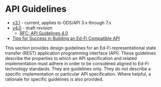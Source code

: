 # API Guidelines

* [v3.1](v3.1) - current, applies to ODS/API 3.x through 7.x
* [v4.0](v4.0) - draft revision
  * [RFC: API Guidelines 4.0](RFC-api-guidelines-4.0.md)
* [Tips for Success in Building an Ed-Fi Compatible API](./api-guidelines/TIPS-FOR-SUCCESS.md)

This section provides design guidelines for an Ed-Fi representational state
transfer (REST) application programming interface (API). These guidelines
describe the properties to which an API specification and related implementation
must adhere in order to be considered aligned to Ed-Fi technology standards.
They are guidelines only. They do not describe a specific implementation or
particular API specification. Where helpful, a rationale for specific guidelines
is also provided.
